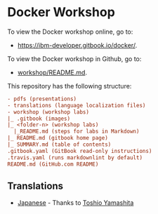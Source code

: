 # Docker Workshop

To view the Docker workshop online, go to:
* <https://ibm-developer.gitbook.io/docker/>.

To view the Docker workshop in Github, go to:
* [workshop/README.md](workshop/README.md).

This repository has the following structure:
```ini
- pdfs (presentations)
- translations (language localization files)
- workshop (workshop labs)
|_ .gitbook (images)
|_ <folder-n> (workshop labs)
  |_README.md (steps for labs in Markdown)
|_ README.md (gitbook home page)
|_ SUMMARY.md (table of contents)
.gitbook.yaml (GitBook read-only instructions)
.travis.yaml (runs markdownlint by default)
README.md (GitHub.com README)
```

## Translations

* [Japanese](workshop/README-ja.md) - Thanks to [Toshio Yamashita](https://github.com/developerWorksJP)